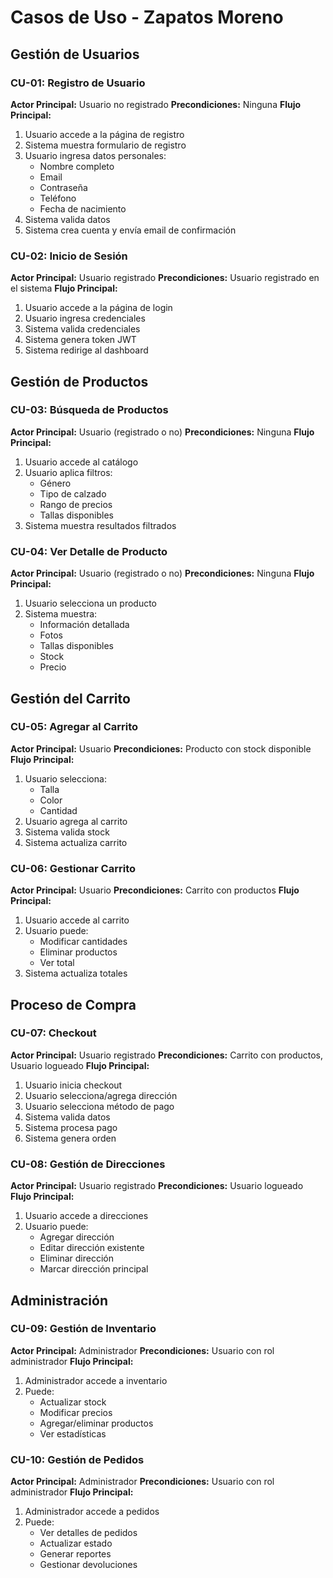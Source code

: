 # Casos de Uso - Zapatos Moreno

## Gestión de Usuarios

### CU-01: Registro de Usuario
**Actor Principal:** Usuario no registrado
**Precondiciones:** Ninguna
**Flujo Principal:**
1. Usuario accede a la página de registro
2. Sistema muestra formulario de registro
3. Usuario ingresa datos personales:
   - Nombre completo
   - Email
   - Contraseña
   - Teléfono
   - Fecha de nacimiento
4. Sistema valida datos
5. Sistema crea cuenta y envía email de confirmación

### CU-02: Inicio de Sesión
**Actor Principal:** Usuario registrado
**Precondiciones:** Usuario registrado en el sistema
**Flujo Principal:**
1. Usuario accede a la página de login
2. Usuario ingresa credenciales
3. Sistema valida credenciales
4. Sistema genera token JWT
5. Sistema redirige al dashboard

## Gestión de Productos

### CU-03: Búsqueda de Productos
**Actor Principal:** Usuario (registrado o no)
**Precondiciones:** Ninguna
**Flujo Principal:**
1. Usuario accede al catálogo
2. Usuario aplica filtros:
   - Género
   - Tipo de calzado
   - Rango de precios
   - Tallas disponibles
3. Sistema muestra resultados filtrados

### CU-04: Ver Detalle de Producto
**Actor Principal:** Usuario (registrado o no)
**Precondiciones:** Ninguna
**Flujo Principal:**
1. Usuario selecciona un producto
2. Sistema muestra:
   - Información detallada
   - Fotos
   - Tallas disponibles
   - Stock
   - Precio

## Gestión del Carrito

### CU-05: Agregar al Carrito
**Actor Principal:** Usuario
**Precondiciones:** Producto con stock disponible
**Flujo Principal:**
1. Usuario selecciona:
   - Talla
   - Color
   - Cantidad
2. Usuario agrega al carrito
3. Sistema valida stock
4. Sistema actualiza carrito

### CU-06: Gestionar Carrito
**Actor Principal:** Usuario
**Precondiciones:** Carrito con productos
**Flujo Principal:**
1. Usuario accede al carrito
2. Usuario puede:
   - Modificar cantidades
   - Eliminar productos
   - Ver total
3. Sistema actualiza totales

## Proceso de Compra

### CU-07: Checkout
**Actor Principal:** Usuario registrado
**Precondiciones:** Carrito con productos, Usuario logueado
**Flujo Principal:**
1. Usuario inicia checkout
2. Usuario selecciona/agrega dirección
3. Usuario selecciona método de pago
4. Sistema valida datos
5. Sistema procesa pago
6. Sistema genera orden

### CU-08: Gestión de Direcciones
**Actor Principal:** Usuario registrado
**Precondiciones:** Usuario logueado
**Flujo Principal:**
1. Usuario accede a direcciones
2. Usuario puede:
   - Agregar dirección
   - Editar dirección existente
   - Eliminar dirección
   - Marcar dirección principal

## Administración

### CU-09: Gestión de Inventario
**Actor Principal:** Administrador
**Precondiciones:** Usuario con rol administrador
**Flujo Principal:**
1. Administrador accede a inventario
2. Puede:
   - Actualizar stock
   - Modificar precios
   - Agregar/eliminar productos
   - Ver estadísticas

### CU-10: Gestión de Pedidos
**Actor Principal:** Administrador
**Precondiciones:** Usuario con rol administrador
**Flujo Principal:**
1. Administrador accede a pedidos
2. Puede:
   - Ver detalles de pedidos
   - Actualizar estado
   - Generar reportes
   - Gestionar devoluciones 